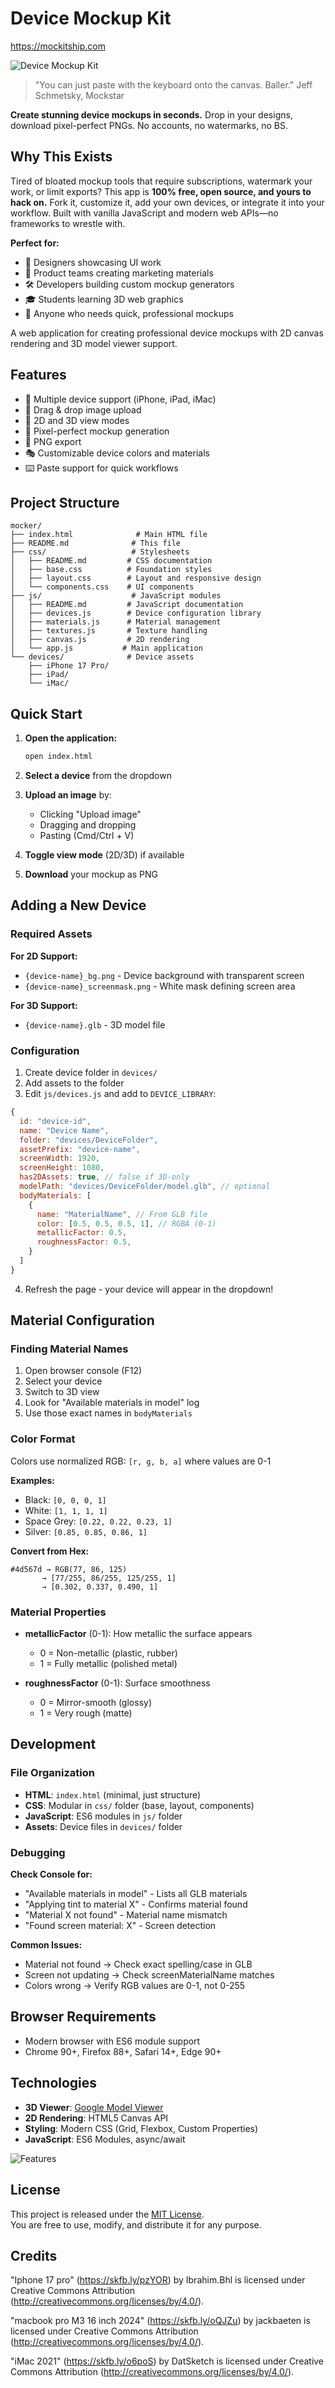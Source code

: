 # Device Mockup Kit
https://mockitship.com

![Device Mockup Kit](imac-3d-mockup.png)

>"You can just paste with the keyboard onto the canvas. Baller."
Jeff Schmetsky, Mockstar

**Create stunning device mockups in seconds.** Drop in your designs, download pixel-perfect PNGs. No accounts, no watermarks, no BS.

## Why This Exists

Tired of bloated mockup tools that require subscriptions, watermark your work, or limit exports? This app is **100% free, open source, and yours to hack on.** Fork it, customize it, add your own devices, or integrate it into your workflow. Built with vanilla JavaScript and modern web APIs—no frameworks to wrestle with.

**Perfect for:**
- 🎨 Designers showcasing UI work
- 📱 Product teams creating marketing materials
- 🛠️ Developers building custom mockup generators
- 🎓 Students learning 3D web graphics
- 🚀 Anyone who needs quick, professional mockups

A web application for creating professional device mockups with 2D canvas rendering and 3D model viewer support. 

## Features

- 📱 Multiple device support (iPhone, iPad, iMac)
- 🎨 Drag & drop image upload
- 🔄 2D and 3D view modes
- 🎯 Pixel-perfect mockup generation
- 💾 PNG export
- 🎭 Customizable device colors and materials
- ⌨️ Paste support for quick workflows

## Project Structure

```
mocker/
├── index.html              # Main HTML file
├── README.md              # This file
├── css/                   # Stylesheets
│   ├── README.md         # CSS documentation
│   ├── base.css          # Foundation styles
│   ├── layout.css        # Layout and responsive design
│   └── components.css    # UI components
├── js/                    # JavaScript modules
│   ├── README.md         # JavaScript documentation
│   ├── devices.js        # Device configuration library
│   ├── materials.js      # Material management
│   ├── textures.js       # Texture handling
│   ├── canvas.js         # 2D rendering
│   └── app.js           # Main application
└── devices/              # Device assets
    ├── iPhone 17 Pro/
    ├── iPad/
    └── iMac/
```

## Quick Start

1. **Open the application:**
   ```bash
   open index.html
   ```

2. **Select a device** from the dropdown

3. **Upload an image** by:
   - Clicking "Upload image"
   - Dragging and dropping
   - Pasting (Cmd/Ctrl + V)

4. **Toggle view mode** (2D/3D) if available

5. **Download** your mockup as PNG

## Adding a New Device

### Required Assets

**For 2D Support:**
- `{device-name}_bg.png` - Device background with transparent screen
- `{device-name}_screenmask.png` - White mask defining screen area

**For 3D Support:**
- `{device-name}.glb` - 3D model file

### Configuration

1. Create device folder in `devices/`
2. Add assets to the folder
3. Edit `js/devices.js` and add to `DEVICE_LIBRARY`:

```javascript
{
  id: "device-id",
  name: "Device Name",
  folder: "devices/DeviceFolder",
  assetPrefix: "device-name",
  screenWidth: 1920,
  screenHeight: 1080,
  has2DAssets: true, // false if 3D-only
  modelPath: "devices/DeviceFolder/model.glb", // optional
  bodyMaterials: [
    {
      name: "MaterialName", // From GLB file
      color: [0.5, 0.5, 0.5, 1], // RGBA (0-1)
      metallicFactor: 0.5,
      roughnessFactor: 0.5,
    }
  ]
}
```

4. Refresh the page - your device will appear in the dropdown!

## Material Configuration

### Finding Material Names

1. Open browser console (F12)
2. Select your device
3. Switch to 3D view
4. Look for "Available materials in model" log
5. Use those exact names in `bodyMaterials`

### Color Format

Colors use normalized RGB: `[r, g, b, a]` where values are 0-1

**Examples:**
- Black: `[0, 0, 0, 1]`
- White: `[1, 1, 1, 1]`
- Space Grey: `[0.22, 0.22, 0.23, 1]`
- Silver: `[0.85, 0.85, 0.86, 1]`

**Convert from Hex:**
```
#4d567d → RGB(77, 86, 125)
       → [77/255, 86/255, 125/255, 1]
       → [0.302, 0.337, 0.490, 1]
```

### Material Properties

- **metallicFactor** (0-1): How metallic the surface appears
  - 0 = Non-metallic (plastic, rubber)
  - 1 = Fully metallic (polished metal)

- **roughnessFactor** (0-1): Surface smoothness
  - 0 = Mirror-smooth (glossy)
  - 1 = Very rough (matte)

## Development

### File Organization

- **HTML**: `index.html` (minimal, just structure)
- **CSS**: Modular in `css/` folder (base, layout, components)
- **JavaScript**: ES6 modules in `js/` folder
- **Assets**: Device files in `devices/` folder

### Debugging

**Check Console for:**
- "Available materials in model" - Lists all GLB materials
- "Applying tint to material X" - Confirms material found
- "Material X not found" - Material name mismatch
- "Found screen material: X" - Screen detection

**Common Issues:**
- Material not found → Check exact spelling/case in GLB
- Screen not updating → Check screenMaterialName matches
- Colors wrong → Verify RGB values are 0-1, not 0-255

## Browser Requirements

- Modern browser with ES6 module support
- Chrome 90+, Firefox 88+, Safari 14+, Edge 90+

## Technologies

- **3D Viewer**: [Google Model Viewer](https://modelviewer.dev/)
- **2D Rendering**: HTML5 Canvas API
- **Styling**: Modern CSS (Grid, Flexbox, Custom Properties)
- **JavaScript**: ES6 Modules, async/await


![Features](mockitship.001.gif)

## License
This project is released under the [MIT License](LICENSE).  
You are free to use, modify, and distribute it for any purpose.

## Credits
"Iphone 17 pro" (https://skfb.ly/pzYOR) by Ibrahim.Bhl is licensed under Creative Commons Attribution (http://creativecommons.org/licenses/by/4.0/).

"macbook pro M3 16 inch 2024" (https://skfb.ly/oQJZu) by jackbaeten is licensed under Creative Commons Attribution (http://creativecommons.org/licenses/by/4.0/).

"iMac 2021" (https://skfb.ly/o6poS) by DatSketch is licensed under Creative Commons Attribution (http://creativecommons.org/licenses/by/4.0/).